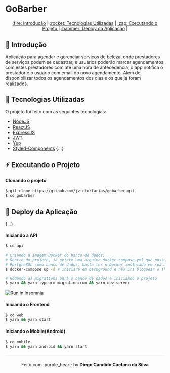 # GoBarber
<div align="center" style="margin-bottom: 20px;">
</div>
<div align="center" style="margin: 20px;">
<p align="center" >
  <a href="#barber-introdução"> :fire: Introdução</a> |
  <a href="#rocket-tecnologias-utilizadas"> :rocket: Tecnologias Utilizadas</a> |
  <a href="#zap-executando-o-projeto"> :zap: Executando o Projeto </a> |
  <a href="#hammer-deploy-da-aplicação"> :hammer: Deploy da Aplicação</a> |
  </p>
</div>

## :barber: Introdução

Aplicação para agendar e gerenciar serviços de beleza, onde prestadores de serviços podem se cadastrar, e usuários poderão marcar agendamentos com estes prestadores com ate uma hora de antecedencia, o app notifica o prestador e o usuario com email do novo agendamento. Alem de disponibilizar todos os agendamentos dos dias e os que já foram realizados. 

## :rocket: Tecnologias Utilizadas
O projeto foi feito com as seguintes tecnologias:

- [NodeJS](https://nodejs.org/en/)
- [ReactJS](https://pt-br.reactjs.org/)
- [ExpressJS](https://expressjs.com/pt-br/)
- [JWT](https://jwt.io/)
- [Yup](https://github.com/jquense/yup)
- [Styled-Components](https://styled-components.com/)
{...}

## :zap: Executando o Projeto

#### Clonando o projeto
```sh
$ git clone https://github.com/jvictorfarias/gobarber.git
$ cd gobarber
```
## :hammer: Deploy da Aplicação
{...}

#### Iniciando a API
```sh
$ cd api

# Criando a imagem Docker do banco de dados:
# Dentro do projeto, já existe uma arquivo docker-compose.yml que possui o
# PostgreSQL como banco de dados, basta ter o Docker instalado em sua máquina.
$ docker-compose up -d # Iniciará em background e não irá bloquear o shell

# Rodando as migrations para o banco de dados e iniciando o projeto
$ yarn && yarn typeorm migration:run && yarn dev:server
```

<a href="https://insomnia.rest/run/?label=gobarber-jvictorfarias&uri=https%3A%2F%2Fgithub.com%2Fjvictorfarias%2FGoBarber%2Fblob%2Fmaster%2Fapi%2Finsomnia.json" target="_blank"><img src="https://insomnia.rest/images/run.svg" alt="Run in Insomnia"></a>

#### Iniciando o Frontend
```sh
$ cd web
$ yarn && yarn start
```
#### Iniciando o Mobile(Android)
```sh
$ cd mobile
$ yarn && yarn android && yarn start
```
<p align="center" style="margin-top: 20px; border-top: 1px solid #eee; padding-top: 20px;">Feito com :purple_heart: by <strong> Diego Candido Caetano da Silva</strong> </p>
